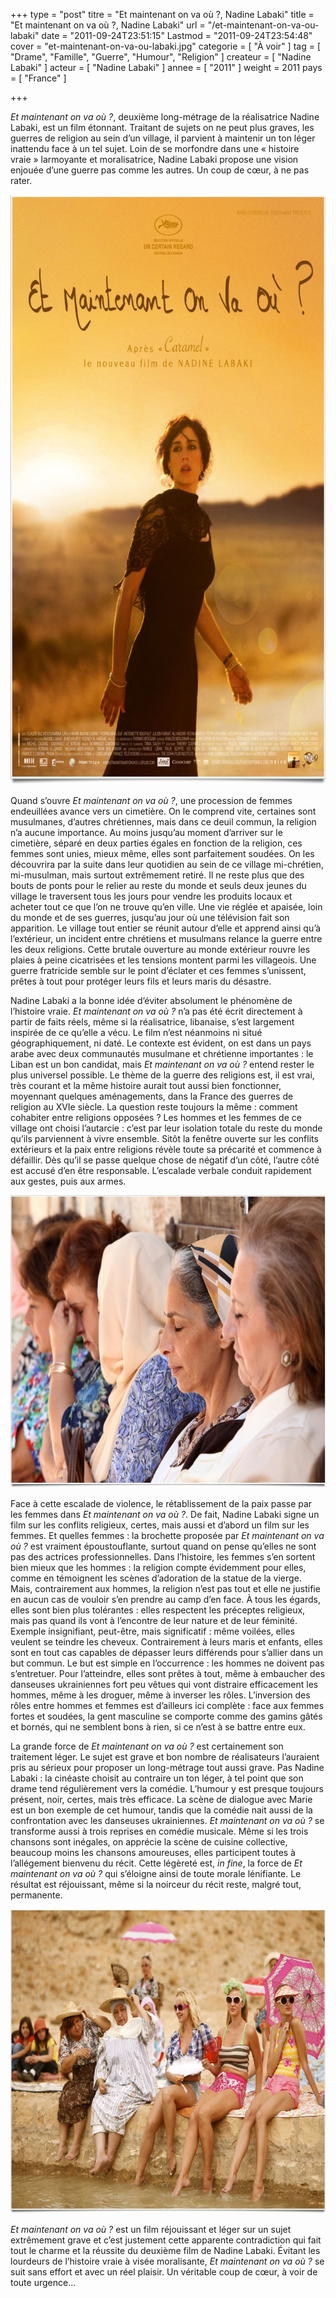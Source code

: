 +++
type = "post"
titre = "Et maintenant on va où ?, Nadine Labaki"
title = "Et maintenant on va où ?, Nadine Labaki"
url = "/et-maintenant-on-va-ou-labaki"
date = "2011-09-24T23:51:15"
Lastmod = "2011-09-24T23:54:48"
cover = "et-maintenant-on-va-ou-labaki.jpg"
categorie = [ "À voir" ]
tag = [ "Drame", "Famille", "Guerre", "Humour", "Religion" ]
createur = [ "Nadine Labaki" ]
acteur = [ "Nadine Labaki" ]
annee = [ "2011" ]
weight = 2011
pays = [ "France" ]

+++

<p><em>Et maintenant on va où ?</em>, deuxième long-métrage de la réalisatrice Nadine Labaki, est un film étonnant. Traitant de sujets on ne peut plus graves, les guerres de religion au sein d&rsquo;un village, il parvient à maintenir un ton léger inattendu face à un tel sujet. Loin de se morfondre dans une &laquo;&nbsp;histoire vraie&nbsp;&raquo; larmoyante et moralisatrice, Nadine Labaki propose une vision enjouée d&rsquo;une guerre pas comme les autres. Un coup de cœur, à ne pas rater.</p>
<div style="text-align: center;"><a href="http://www.allocine.fr/film/fichefilm_gen_cfilm=189935.html"><img class="aligncenter" style="border-style: initial; border-color: initial; border-width: 0px;" src="et-maintenant-on-va-ou.jpg" alt="Et maintenant on va ou" width="690" height="944" border="0" /></a></div>
<p>Quand s&rsquo;ouvre <em>Et maintenant on va où ?</em>, une procession de femmes endeuillées avance vers un cimetière. On le comprend vite, certaines sont musulmanes, d&rsquo;autres chrétiennes, mais dans ce deuil commun, la religion n&rsquo;a aucune importance. Au moins jusqu&rsquo;au moment d&rsquo;arriver sur le cimetière, séparé en deux parties égales en fonction de la religion, ces femmes sont unies, mieux même, elles sont parfaitement soudées. On les découvrira par la suite dans leur quotidien au sein de ce village mi-chrétien, mi-musulman, mais surtout extrêmement retiré. Il ne reste plus que des bouts de ponts pour le relier au reste du monde et seuls deux jeunes du village le traversent tous les jours pour vendre les produits locaux et acheter tout ce que l&rsquo;on ne trouve qu&rsquo;en ville. Une vie réglée et apaisée, loin du monde et de ses guerres, jusqu&rsquo;au jour où une télévision fait son apparition. Le village tout entier se réunit autour d&rsquo;elle et apprend ainsi qu&rsquo;à l&rsquo;extérieur, un incident entre chrétiens et musulmans relance la guerre entre les deux religions. Cette brutale ouverture au monde extérieur rouvre les plaies à peine cicatrisées et les tensions montent parmi les villageois. Une guerre fratricide semble sur le point d&rsquo;éclater et ces femmes s&rsquo;unissent, prêtes à tout pour protéger leurs fils et leurs maris du désastre.</p>
<p>Nadine Labaki a la bonne idée d&rsquo;éviter absolument le phénomène de l&rsquo;histoire vraie. <em>Et maintenant on va où ?</em> n&rsquo;a pas été écrit directement à partir de faits réels, même si la réalisatrice, libanaise, s&rsquo;est largement inspirée de ce qu&rsquo;elle a vécu. Le film n&rsquo;est néanmoins ni situé géographiquement, ni daté. Le contexte est évident, on est dans un pays arabe avec deux communautés musulmane et chrétienne importantes : le Liban est un bon candidat, mais <em>Et maintenant on va où ?</em> entend rester le plus universel possible. Le thème de la guerre des religions est, il est vrai, très courant et la même histoire aurait tout aussi bien fonctionner, moyennant quelques aménagements, dans la France des guerres de religion au XVIe siècle. La question reste toujours la même : comment cohabiter entre religions opposées ? Les hommes et les femmes de ce village ont choisi l&rsquo;autarcie : c&rsquo;est par leur isolation totale du reste du monde qu&rsquo;ils parviennent à vivre ensemble. Sitôt la fenêtre ouverte sur les conflits extérieurs et la paix entre religions révèle toute sa précarité et commence à défaillir. Dès qu&rsquo;il se passe quelque chose de négatif d&rsquo;un côté, l&rsquo;autre côté est accusé d&rsquo;en être responsable. L&rsquo;escalade verbale conduit rapidement aux gestes, puis aux armes.</p>
<div style="text-align: center;"><img class="aligncenter" style="border-style: initial; border-color: initial; border-width: 0px;" src="labaki-et-maintenant-on-va-ou.jpg" alt="Labaki et maintenant on va ou" width="690" height="468" border="0" /></div>
<p>Face à cette escalade de violence, le rétablissement de la paix passe par les femmes dans <em>Et maintenant on va où ?</em>. De fait, Nadine Labaki signe un film sur les conflits religieux, certes, mais aussi et d&rsquo;abord un film sur les femmes. Et quelles femmes : la brochette proposée par <em>Et maintenant on va où ?</em> est vraiment époustouflante, surtout quand on pense qu&rsquo;elles ne sont pas des actrices professionnelles. Dans l&rsquo;histoire, les femmes s&rsquo;en sortent bien mieux que les hommes : la religion compte évidemment pour elles, comme en témoignent les scènes d&rsquo;adoration de la statue de la vierge. Mais, contrairement aux hommes, la religion n&rsquo;est pas tout et elle ne justifie en aucun cas de vouloir s&rsquo;en prendre au camp d&rsquo;en face. À tous les égards, elles sont bien plus tolérantes : elles respectent les préceptes religieux, mais pas quand ils vont à l&rsquo;encontre de leur nature et de leur féminité. Exemple insignifiant, peut-être, mais significatif : même voilées, elles veulent se teindre les cheveux. Contrairement à leurs maris et enfants, elles sont en tout cas capables de dépasser leurs différends pour s&rsquo;allier dans un but commun. Le but est simple en l&rsquo;occurrence : les hommes ne doivent pas s&rsquo;entretuer. Pour l&rsquo;atteindre, elles sont prêtes à tout, même à embaucher des danseuses ukrainiennes fort peu vêtues qui vont distraire efficacement les hommes, même à les droguer, même à inverser les rôles. L&rsquo;inversion des rôles entre hommes et femmes est d&rsquo;ailleurs ici complète : face aux femmes fortes et soudées, la gent masculine se comporte comme des gamins gâtés et bornés, qui ne semblent bons à rien, si ce n&rsquo;est à se battre entre eux.</p>
<p>La grande force de <em>Et maintenant on va où ?</em> est certainement son traitement léger. Le sujet est grave et bon nombre de réalisateurs l&rsquo;auraient pris au sérieux pour proposer un long-métrage tout aussi grave. Pas Nadine Labaki : la cinéaste choisit au contraire un ton léger, à tel point que son drame tend régulièrement vers la comédie. L&rsquo;humour y est presque toujours présent, noir, certes, mais très efficace. La scène de dialogue avec Marie est un bon exemple de cet humour, tandis que la comédie nait aussi de la confrontation avec les danseuses ukrainiennes. <em>Et maintenant on va où ?</em> se transforme aussi à trois reprises en comédie musicale. Même si les trois chansons sont inégales, on apprécie la scène de cuisine collective, beaucoup moins les chansons amoureuses, elles participent toutes à l&rsquo;allégement bienvenu du récit. Cette légèreté est, <em>in fine</em>, la force de <em>Et maintenant on va où ?</em> qui s&rsquo;éloigne ainsi de toute morale lénifiante. Le résultat est réjouissant, même si la noirceur du récit reste, malgré tout, permanente.</p>
<div style="text-align: center;"><img class="aligncenter" style="border-style: initial; border-color: initial; border-width: 0px;" src="maintenant-on-va-ou-nadine-labaki.jpg" alt="Maintenant on va ou nadine labaki" width="690" height="487" border="0" /></div>
<p><em>Et maintenant on va où ?</em> est un film réjouissant et léger sur un sujet extrêmement grave et c&rsquo;est justement cette apparente contradiction qui fait tout le charme et la réussite du deuxième film de Nadine Labaki. Évitant les lourdeurs de l&rsquo;histoire vraie à visée moralisante, <em>Et maintenant on va où ?</em> se suit sans effort et avec un réel plaisir. Un véritable coup de cœur, à voir de toute urgence…</p>

